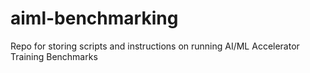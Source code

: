 # aiml-benchmarking
Repo for storing scripts and instructions on running AI/ML Accelerator Training Benchmarks
